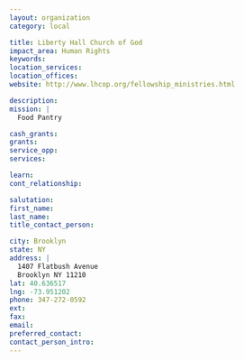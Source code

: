 ```yaml
---
layout: organization
category: local

title: Liberty Hall Church of God
impact_area: Human Rights
keywords: 
location_services: 
location_offices: 
website: http://www.lhcop.org/fellowship_ministries.html

description: 
mission: |
  Food Pantry

cash_grants: 
grants: 
service_opp: 
services: 

learn: 
cont_relationship: 

salutation: 
first_name: 
last_name: 
title_contact_person: 

city: Brooklyn
state: NY
address: |
  1407 Flatbush Avenue  
  Brooklyn NY 11210
lat: 40.636517
lng: -73.951202
phone: 347-272-0592
ext: 
fax: 
email: 
preferred_contact: 
contact_person_intro: 
---
```


